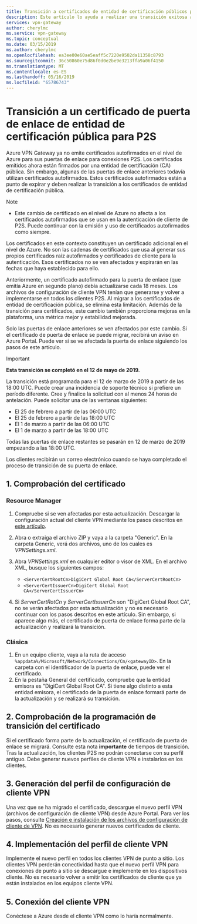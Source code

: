 ```yaml
---
title: Transición a certificados de entidad de certificación públicos para puertas de enlace P2S | Azure VPN Gateway | Microsoft Docs
description: Este artículo lo ayuda a realizar una transición exitosa a los nuevos certificados de entidad de certificación públicos para puertas de enlace P2S.
services: vpn-gateway
author: cherylmc
ms.service: vpn-gateway
ms.topic: conceptual
ms.date: 03/15/2019
ms.author: cherylmc
ms.openlocfilehash: ea3ee00e60ae5eaff5c7220e9502da11358c8793
ms.sourcegitcommit: 36c50860e75d86f0d0e2be9e3213ffa9a06f4150
ms.translationtype: MT
ms.contentlocale: es-ES
ms.lasthandoff: 05/16/2019
ms.locfileid: "65786743"
---
```

# <a name="transition-to-a-public-ca-gateway-certificate-for-p2s"></a>Transición a un certificado de puerta de enlace de entidad de certificación pública para P2S

Azure VPN Gateway ya no emite certificados autofirmados en el nivel de Azure para sus puertas de enlace para conexiones P2S. Los certificados emitidos ahora están firmados por una entidad de certificación (CA) pública. Sin embargo, algunas de las puertas de enlace anteriores todavía utilizan certificados autofirmados. Estos certificados autofirmados están a punto de expirar y deben realizar la transición a los certificados de entidad de certificación pública.

>[!NOTE]
> * Este cambio de certificado en el nivel de Azure no afecta a los certificados autofirmados que se usan en la autenticación de cliente de P2S. Puede continuar con la emisión y uso de certificados autofirmados como siempre.
>

Los certificados en este contexto constituyen un certificado adicional en el nivel de Azure. No son las cadenas de certificados que usa al generar sus propios certificados raíz autofirmados y certificados de cliente para la autenticación. Esos certificados no se ven afectados y expirarán en las fechas que haya establecido para ello.

Anteriormente, un certificado autofirmado para la puerta de enlace (que emitía Azure en segundo plano) debía actualizarse cada 18 meses. Los archivos de configuración de cliente VPN tenían que generarse y volver a implementarse en todos los clientes P2S. Al migrar a los certificados de entidad de certificación pública, se elimina esta limitación. Además de la transición para certificados, este cambio también proporciona mejoras en la plataforma, una métrica mejor y estabilidad mejorada.

Solo las puertas de enlace anteriores se ven afectados por este cambio. Si el certificado de puerta de enlace se puede migrar, recibirá un aviso en Azure Portal. Puede ver si se ve afectada la puerta de enlace siguiendo los pasos de este artículo.

> [!IMPORTANT]
> **Esta transición se completó en el 12 de mayo de 2019.**
>
> La transición está programada para el 12 de marzo de 2019 a partir de las 18:00 UTC. Puede crear una incidencia de soporte técnico si prefiere un período diferente. Cree y finalice la solicitud con al menos 24 horas de antelación.  Puede solicitar una de las ventanas siguientes:
>
> * El 25 de febrero a partir de las 06:00 UTC
> * El 25 de febrero a partir de las 18:00 UTC
> * El 1 de marzo a partir de las 06:00 UTC
> * El 1 de marzo a partir de las 18:00 UTC
>
> Todas las puertas de enlace restantes se pasarán en 12 de marzo de 2019 empezando a las 18:00 UTC.
>
> Los clientes recibirán un correo electrónico cuando se haya completado el proceso de transición de su puerta de enlace.
> 

## <a name="1-verify-your-certificate"></a>1. Comprobación del certificado

### <a name="resource-manager"></a>Resource Manager

1. Compruebe si se ven afectadas por esta actualización. Descargar la configuración actual del cliente VPN mediante los pasos descritos en [este artículo](point-to-site-vpn-client-configuration-azure-cert.md).

2. Abra o extraiga el archivo ZIP y vaya a la carpeta "Generic". En la carpeta Generic, verá dos archivos, uno de los cuales es *VPNSettings.xml*.
3. Abra *VPNSettings.xml* en cualquier editor o visor de XML. En el archivo XML, busque los siguientes campos:

   * `<ServerCertRootCn>DigiCert Global Root CA</ServerCertRootCn>`
   * `<ServerCertIssuerCn>DigiCert Global Root CA</ServerCertIssuerCn>`
4. Si *ServerCertRotCn* y *ServerCertIssuerCn* son "DigiCert Global Root CA", no se verán afectados por esta actualización y no es necesario continuar con los pasos descritos en este artículo. Sin embargo, si aparece algo más, el certificado de puerta de enlace forma parte de la actualización y realizará la transición.

### <a name="classic"></a>Clásica

1. En un equipo cliente, vaya a la ruta de acceso `%appdata%/Microsoft/Network/Connections/Cm/<gatewayID>`. En la carpeta con el identificador de la puerta de enlace, puede ver el certificado.
2. En la pestaña General del certificado, compruebe que la entidad emisora es "DigiCert Global Root CA". Si tiene algo distinto a esta entidad emisora, el certificado de la puerta de enlace formará parte de la actualización y se realizará su transición.

## <a name="2-check-certificate-transition-schedule"></a>2. Comprobación de la programación de transición del certificado

Si el certificado forma parte de la actualización, el certificado de puerta de enlace se migrará. Consulte esta nota **importante** de tiempos de transición. Tras la actualización, los clientes P2S no podrán conectarse con su perfil antiguo. Debe generar nuevos perfiles de cliente VPN e instalarlos en los clientes.

## <a name="3-generate-vpn-client-configuration-profile"></a>3. Generación del perfil de configuración de cliente VPN

Una vez que se ha migrado el certificado, descargue el nuevo perfil VPN (archivos de configuración de cliente VPN) desde Azure Portal. Para ver los pasos, consulte [Creación e instalación de los archivos de configuración de cliente de VPN](point-to-site-vpn-client-configuration-azure-cert.md). No es necesario generar nuevos certificados de cliente.

## <a name="4-deploy-vpn-client-profile"></a>4. Implementación del perfil de cliente VPN

Implemente el nuevo perfil en todos los clientes VPN de punto a sitio. Los clientes VPN perderán conectividad hasta que el nuevo perfil VPN para conexiones de punto a sitio se descargue e implemente en los dispositivos cliente. No es necesario volver a emitir los certificados de cliente que ya están instalados en los equipos cliente VPN.

## <a name="5-connect-the-vpn-client"></a>5. Conexión del cliente VPN

Conéctese a Azure desde el cliente VPN como lo haría normalmente.
